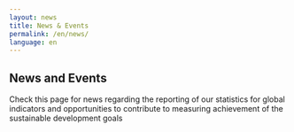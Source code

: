 ```yaml
---
layout: news
title: News & Events
permalink: /en/news/
language: en
---
```



## News and Events
Check this page for news regarding the reporting of our statistics for global indicators and opportunities to contribute to measuring achievement of the sustainable development goals
